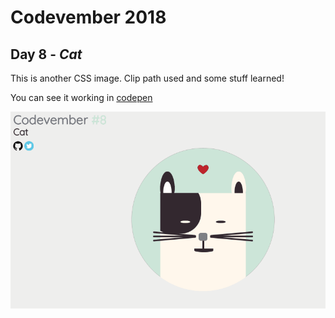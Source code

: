 # Codevember 2018

## Day 8 - *Cat*

This is another CSS image. Clip path used and some stuff learned!

You can see it working in [codepen](https://codepen.io/RominaMartin/full/yQOjye/)

![](cat.gif)